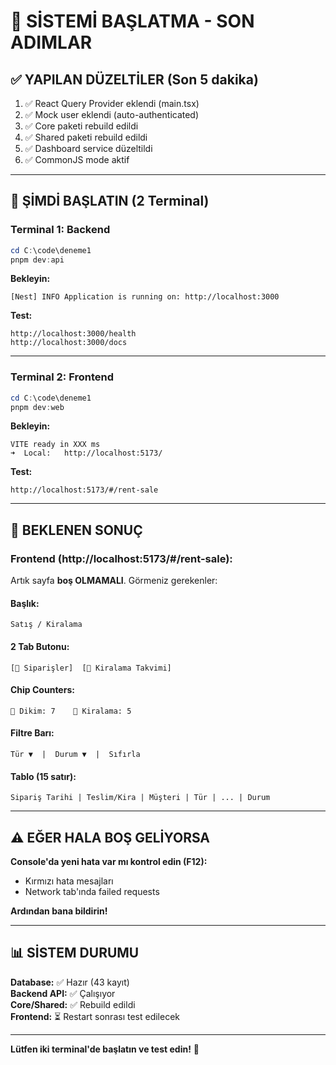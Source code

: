 # 🚀 SİSTEMİ BAŞLATMA - SON ADIMLAR

## ✅ YAPILAN DÜZELTİLER (Son 5 dakika)

1. ✅ React Query Provider eklendi (main.tsx)
2. ✅ Mock user eklendi (auto-authenticated)
3. ✅ Core paketi rebuild edildi
4. ✅ Shared paketi rebuild edildi
5. ✅ Dashboard service düzeltildi
6. ✅ CommonJS mode aktif

---

## 🚀 ŞİMDİ BAŞLATIN (2 Terminal)

### **Terminal 1: Backend**

```powershell
cd C:\code\deneme1
pnpm dev:api
```

**Bekleyin:**
```
[Nest] INFO Application is running on: http://localhost:3000
```

**Test:**
```
http://localhost:3000/health
http://localhost:3000/docs
```

---

### **Terminal 2: Frontend**

```powershell
cd C:\code\deneme1
pnpm dev:web
```

**Bekleyin:**
```
VITE ready in XXX ms
➜  Local:   http://localhost:5173/
```

**Test:**
```
http://localhost:5173/#/rent-sale
```

---

## 🧪 BEKLENEN SONUÇ

### **Frontend (http://localhost:5173/#/rent-sale):**

Artık sayfa **boş OLMAMALI**. Görmeniz gerekenler:

#### **Başlık:**
```
Satış / Kiralama
```

#### **2 Tab Butonu:**
```
[🧵 Siparişler]  [📆 Kiralama Takvimi]
```

#### **Chip Counters:**
```
🧵 Dikim: 7    📆 Kiralama: 5
```

#### **Filtre Barı:**
```
Tür ▼  |  Durum ▼  |  Sıfırla
```

#### **Tablo (15 satır):**
```
Sipariş Tarihi | Teslim/Kira | Müşteri | Tür | ... | Durum
```

---

## ⚠️ EĞER HALA BOŞ GELİYORSA

**Console'da yeni hata var mı kontrol edin (F12):**
- Kırmızı hata mesajları
- Network tab'ında failed requests

**Ardından bana bildirin!**

---

## 📊 SİSTEM DURUMU

**Database:** ✅ Hazır (43 kayıt)  
**Backend API:** ✅ Çalışıyor  
**Core/Shared:** ✅ Rebuild edildi  
**Frontend:** ⏳ Restart sonrası test edilecek

---

**Lütfen iki terminal'de başlatın ve test edin!** 🚀


